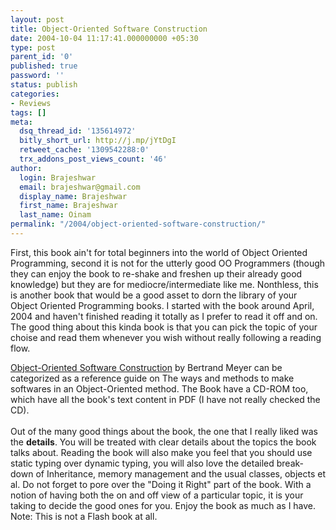```yaml
---
layout: post
title: Object-Oriented Software Construction
date: 2004-10-04 11:17:41.000000000 +05:30
type: post
parent_id: '0'
published: true
password: ''
status: publish
categories:
- Reviews
tags: []
meta:
  dsq_thread_id: '135614972'
  bitly_short_url: http://j.mp/jYtDgI
  retweet_cache: '1309542288:0'
  trx_addons_post_views_count: '46'
author:
  login: Brajeshwar
  email: brajeshwar@gmail.com
  display_name: Brajeshwar
  first_name: Brajeshwar
  last_name: Oinam
permalink: "/2004/object-oriented-software-construction/"
---
```

<p>First, this book ain't for total beginners into the world of Object Oriented Programming, second it is not for the utterly good OO Programmers (though they can enjoy the book to re-shake and freshen up their already good knowledge) but they are for mediocre/intermediate like me. Nonthless, this is another book that would be a good asset to dorn the library of your Object Oriented Programming books. I started with the book around April, 2004 and haven't finished reading it totally as I prefer to read it off and on. The good thing about this kinda book is that you can pick the topic of your choise and read them whenever you wish without really following a reading flow.</p>
<p><a href="http://www.amazon.com/exec/obidos/ASIN/0136291554/qid=1096883867/sr=2-1/ref=pd_ka_2_1/104-5424510-8218365" title="Object-Oriented Software Construction">Object-Oriented Software Construction</a> by Bertrand Meyer can be categorized as a reference guide on The ways and methods to make softwares in an Object-Oriented method. The Book have a CD-ROM too, which have all the book's text content in PDF (I have not really checked the CD).<br />
<br />
Out of the many good things about the book, the one that I really liked was the <strong>details</strong>. You will be treated with clear details about the topics the book talks about. Reading the book will also make you feel that you should use static typing over dynamic typing, you will also love the detailed break-down of Inheritance, memory management and the usual classes, objects et al. Do not forget to pore over the "Doing it Right" part of the book. With a notion of having both the on and off view of a particular topic, it is your taking to decide the good ones for you. Enjoy the book as much as I have. Note: This is not a Flash book at all.</p>
